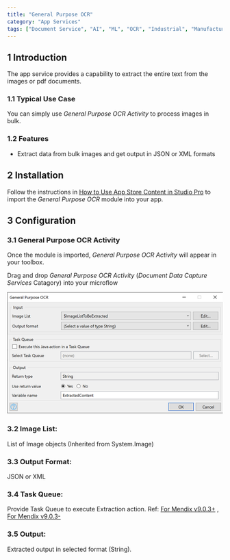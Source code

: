 ```yaml
---
title: "General Purpose OCR"
category: "App Services"
tags: ["Document Service", "AI", "ML", "OCR", "Industrial", "Manufacturing"]
---
```


## 1 Introduction
The app service provides a capability to extract the entire text from the images or pdf documents.

### 1.1 Typical Use Case
You can simply use _General Purpose OCR Activity_ to process images in bulk. 

### 1.2 Features
* Extract data from bulk images and get output in JSON or XML formats

## 2 Installation

Follow the instructions in [How to Use App Store Content in Studio Pro](../general/app-store-content) to import the _General Purpose OCR_ module into your app.

## 3 Configuration

### 3.1 General Purpose OCR Activity
Once the module is imported, _General Purpose OCR Activity_ will appear in your toolbox.

Drag and drop _General Purpose OCR Activity_ (_Document Data Capture Services_ Catagory) into your microflow

![gpo-activity](attachments/general-purpose-ocr/gpo-activity.png)

### 3.2 Image List: 
List of Image objects (Inherited from System.Image)

### 3.3 Output Format: 
JSON or XML

### 3.4 Task Queue: 
Provide Task Queue to execute Extraction action. Ref: [For Mendix v9.0.3+](../../refguide/task-queue) , [For Mendix v9.0.3-](../modules/process-queue)

### 3.5 Output:
Extracted output in selected format (String).
